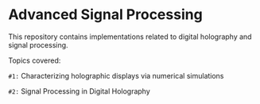 # Advanced Signal Processing
 This repository contains implementations related to digital holography and signal processing.
 
 Topics covered:
 
  `#1:` Characterizing holographic displays via numerical simulations 

  `#2:` Signal Processing in Digital Holography
